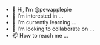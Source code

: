- 👋 Hi, I’m @pewapplepie
- 👀 I’m interested in ...
- 🌱 I’m currently learning ...
- 💞️ I’m looking to collaborate on ...
- 📫 How to reach me ...

<!---
pewapplepie/pewapplepie is a ✨ special ✨ repository because its `README.md` (this file) appears on your GitHub profile.
You can click the Preview link to take a look at your changes.
--->

